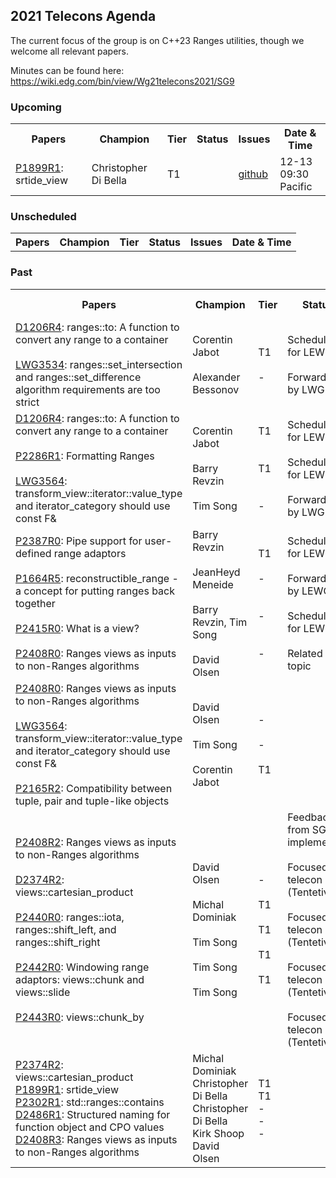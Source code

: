 ## 2021 Telecons Agenda

The current focus of the group is on C++23 Ranges utilities, though we welcome all relevant papers.

Minutes can be found here: https://wiki.edg.com/bin/view/Wg21telecons2021/SG9

### Upcoming

<table>
<tr>
<th>Papers
<th>Champion
<th>Tier
<th>Status 
<th>Issues
<th>Date & Time

  
<tr>
<td><a href="https://isocpp.org/files/papers/P1899R1.html">P1899R1</a>: srtide_view
<td>Christopher Di Bella
<td>T1
<td>
<td><a href="http://wg21.link/P1899/github">github</a>
<td>12-13<br/> 09:30 Pacific

</table>
  
### Unscheduled

<table>
<tr>
<th>Papers
<th>Champion
<th>Tier
<th>Status 
<th>Issues
<th>Date & Time

<!---
<tr>
<td><a href="https://wg21.link/P2164">P2164R5</a>: views::enumerate
<td>Corentin Jabot
<td>T1
<td>
<td><a href="http://wg21.link/p2164/github">github</a>
<td>
  
Deffered by LEWG
<br/><br/><a href="https://cplusplus.github.io/LWG/issue3534">LWG3534</a>: ranges::set_intersection and ranges::set_difference algorithm requirements are too strict
<br/><br/><br/><a href="http://wg21.link/LWG3534/github">github</a>
-->

</table>

### Past

<table>
<tr>
<th>Papers
<th>Champion
<th>Tier
<th>Status 
<th>Issues
<th>Date & Time

<tr>
<td><a href="https://isocpp.org/files/papers/D1206R4.pdf">D1206R4</a>: ranges::to: A function to convert any range to a container
<br/><br/><a href="https://cplusplus.github.io/LWG/issue3534">LWG3534</a>: ranges::set_intersection and ranges::set_difference algorithm requirements are too strict
<td>Corentin Jabot
<br/><br/>Alexander Bessonov
<td>T1
<br/><br/>-
<td>Scheduled for LEWG
<br/><br/>Forwarded by LWG
<td><a href="http://wg21.link/P1206/github">github</a>
<br/><br/><a href="http://wg21.link/LWG3534/github">github</a>
<br/><br/>
<td>06-14<br/> 09:30 Pacific


<tr>
<td><a href="https://isocpp.org/files/papers/D1206R4.pdf">D1206R4</a>: ranges::to: A function to convert any range to a container
<br/><br/><a href="https://wg21.link/P2286">P2286R1</a>: Formatting Ranges
<br/><br/><a href="https://wg21.link/LWG3564">LWG3564</a>: transform_view::iterator<true>::value_type and iterator_category should use const F&
<td>Corentin Jabot
<br/><br/>Barry Revzin
<br/><br/>Tim Song
<td>T1
<br/><br/><br/>T1
<br/><br/><br/>-
<td>Scheduled for LEWG
<br/><br/>Scheduled for LEWG
<br/><br/>Forwarded by LWG
<td><a href="http://wg21.link/P1206/github">github</a>
<br/><br/><br/><a href="http://wg21.link/P2286/github">github</a>
<br/><br/><br/><a href="http://wg21.link/LWG3564/github">github</a>
<td>07-12<br/> 09:30 Pacific
  
<tr>
<td><a href="https://wg21.link/P2387">P2387R0</a>: Pipe support for user-defined range adaptors
<br/><br/><a href="https://isocpp.org/files/papers/P1664R5.html">P1664R5</a>: reconstructible_range - a concept for putting ranges back together
<br/><br/><a href="https://wg21.link/P2415">P2415R0</a>: What is a view?
<br/><br/><a href="https://wg21.link/P2408">P2408R0</a>: Ranges views as inputs to non-Ranges algorithms
<td>Barry Revzin
<br/><br/>JeanHeyd Meneide
<br/><br/>Barry Revzin, Tim Song
<br/><br/>David Olsen
<td>T1
<br/><br/>-
<br/><br/><br/>-
<br/><br/><br/>-
<td>Scheduled for LEWG
<br/><br/>Forwarded by LEWG
<br/><br/>Scheduled for LEWG
<br/><br/>Related topic
<td><a href="http://wg21.link/p2387/github">github</a>
<br/><br/><a href="http://wg21.link/p1664/github">github</a>
<br/><br/><a href="http://wg21.link/p2415/github">github</a>
<br/><br/><a href="http://wg21.link/p2408/github">github</a>
<td>08-09<br/> 09:30 Pacific

<tr>
<td><a href="https://wg21.link/P2408">P2408R0</a>: Ranges views as inputs to non-Ranges algorithms
<br/><br/><a href="https://wg21.link/LWG3564">LWG3564</a>: transform_view::iterator<true>::value_type and iterator_category should use const F&
<br/><br/><a href="https://wg21.link/P2165">P2165R2</a>: Compatibility between tuple, pair and tuple-like objects
<td>David Olsen
<br/><br/>Tim Song
<br/><br/>Corentin Jabot
<td>-
<br/><br/>-
<br/><br/>T1
<td>
<td><a href="http://wg21.link/p2408/github">github</a>
<br/><br/><br/><a href="https://github.com/cplusplus/papers/issues/1052">github</a>
<br/><br/><a href="http://wg21.link/p2165/github">github</a>
<td>09-13<br/> 09:30 Pacific

<tr>
<td><a href="https://isocpp.org/files/papers/P2408R2.html">P2408R2</a>: Ranges views as inputs to non-Ranges algorithms
<br/><br/><a href="https://wiki.edg.com/pub/Wg21telecons2021/SG9/D2374R2.html">D2374R2</a>: views::cartesian_product
<br/><br/><a href="http://wg21.link/p2440">P2440R0</a>: ranges::iota, ranges::shift_left, and ranges::shift_right
<br/><br/><a href="http://wg21.link/p2442">P2442R0</a>: Windowing range adaptors: views::chunk and views::slide
<br/><br/><a href="http://wg21.link/p2443">P2443R0</a>: views::chunk_by
<td>David Olsen
<br/><br/>Michal Dominiak
<br/><br/>Tim Song
<br/><br/>Tim Song
<br/><br/>Tim Song
<td>-
<br/><br/>T1
<br/><br/>T1
<br/><br/>T1
<br/><br/>T1
<td>Feedback from SG9 implemented
<br/><br/> Focused telecon (Tentetive)
<br/><br/> Focused telecon (Tentetive)
<br/><br/> Focused telecon (Tentetive)
<br/><br/> Focused telecon (Tentetive)
<td><a href="http://wg21.link/p2408/github">github</a>
<br/><br/><a href="http://wg21.link/p2374/github">github</a>
<br/><br/><a href="http://wg21.link/p2440/github">github</a>
<br/><br/><a href="http://wg21.link/p2442/github">github</a>
<br/><br/><a href="http://wg21.link/p2443/github">github</a>
<td>10-11<br/> 09:30 Pacific


<tr>
<td><a href="https://wiki.edg.com/pub/Wg21telecons2021/SG9/P2374R2.html">P2374R2</a>: views::cartesian_product
<br/><a href="https://isocpp.org/files/papers/P1899R1.html">P1899R1</a>: srtide_view
<br/><a href="https://isocpp.org/files/papers/P2302R1.html">P2302R1</a>: std::ranges::contains
<br/><a href="https://isocpp.org/files/papers/D2486R1">D2486R1</a>: Structured naming for function object and CPO values
<br/><a href="https://isocpp.org/files/papers/D2408R3.html">D2408R3</a>: Ranges views as inputs to non-Ranges algorithms
<td>Michal Dominiak
<br/>Christopher Di Bella
<br/>Christopher Di Bella
<br/>Kirk Shoop
<br/>David Olsen
<td>T1
<br/>T1
<br/>-
<br/>-
<br/>-
<td>
<td><a href="http://wg21.link/P2374/github">github</a>
<br/><a href="http://wg21.link/P1899/github">github</a>
<br/><a href="http://wg21.link/P2302/github">github</a>
<br/><a href="http://wg21.link/P2486/github">github</a>
<br/><a href="http://wg21.link/P2408/github">github</a>
<td>11-08<br/> 09:30 Pacific

</table>
